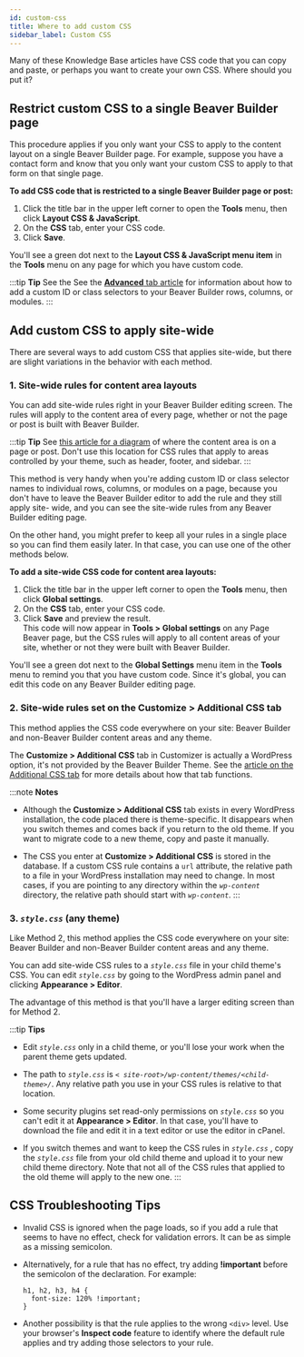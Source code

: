 ```yaml
---
id: custom-css
title: Where to add custom CSS
sidebar_label: Custom CSS
---
```


Many of these Knowledge Base articles have CSS code that you can copy and
paste, or perhaps you want to create your own CSS. Where should you put it?

## Restrict custom CSS to a single Beaver Builder page

This procedure applies if you only want your CSS to apply to the content
layout on a single Beaver Builder page. For example, suppose you have a
contact form and know that you only want your custom CSS to apply to that form
on that single page.

**To add CSS code that is restricted to a single Beaver Builder page or
post:**

  1. Click the title bar in the upper left corner to open the **Tools** menu, then click **Layout CSS & JavaScript**.
  2. On the **CSS** tab, enter your CSS code.
  3. Click **Save**.

You'll see a green dot next to the **Layout CSS & JavaScript menu item** in
the **Tools** menu on any page for which you have custom code.

:::tip **Tip**
See the See the [**Advanced** tab article](/beaver-builder/layouts/advanced-tab-rows-columns-modules.md#html-element-section) for information about how to add a custom ID or class selectors
to your Beaver Builder rows, columns, or modules.
:::

## Add custom CSS to apply site-wide

There are several ways to add custom CSS that applies site-wide, but there are
slight variations in the behavior with each method.

### 1. Site-wide rules for content area layouts

You can add site-wide rules right in your Beaver Builder editing screen. The
rules will apply to the content area of every page, whether or not the page or
post is built with Beaver Builder.

:::tip **Tip**
See [this article for a diagram](/beaver-builder/getting-started/what-can-i-do-with-beaver-builder.md/#plugin-vs-theme-vs-beaver-themer) of where the content area is on a page or post. Don't use this location for CSS rules that apply to areas controlled by your theme, such as header, footer, and sidebar.
:::

This method is very handy when you're adding custom ID or class selector names
to individual rows, columns, or modules on a page, because you don't have to
leave the Beaver Builder editor to add the rule and they still apply site-
wide, and you can see the site-wide rules from any Beaver Builder editing
page.

On the other hand, you might prefer to keep all your rules in a single place
so you can find them easily later. In that case, you can use one of the other
methods below.

**To add a site-wide CSS code for content area layouts:**

1. Click the title bar in the upper left corner to open the **Tools** menu, then click **Global settings**.
2. On the **CSS** tab, enter your CSS code.
3. Click **Save** and preview the result.  
This code will now appear in **Tools > Global settings** on any Page Beaver
page, but the CSS rules will apply to all content areas of your site, whether
or not they were built with Beaver Builder.

You'll see a green dot next to the **Global Settings** menu item in the
**Tools** menu to remind you that you have custom code. Since it's global,
you can edit this code on any Beaver Builder editing page.

### 2. Site-wide rules set on the Customize > Additional CSS tab

This method applies the CSS code everywhere on your site: Beaver Builder and
non-Beaver Builder content areas and any theme.

The **Customize > Additional CSS** tab in Customizer is actually a WordPress
option, it's not provided by the Beaver Builder Theme. See the [article on the Additional CSS tab](/bb-theme/customizer-settings/additional-css.md) for more details about how that tab functions.

:::note **Notes**
* Although the **Customize > Additional CSS** tab exists in every WordPress installation, the code placed there is theme-specific. It disappears when you switch themes and comes back if you return to the old theme. If you want to migrate code to a new theme, copy and paste it manually.

* The CSS you enter at **Customize > Additional CSS** is stored in the database. If a custom CSS rule contains a `url` attribute, the relative path to a file in your WordPress installation may need to change. In most cases, if you are pointing to any directory within the *`wp-content`* directory, the relative path should start with *`wp-content`*.
:::

### 3. *`style.css`* (any theme)

Like Method 2, this method applies the CSS code everywhere on your site:
Beaver Builder and non-Beaver Builder content areas and any theme.

You can add site-wide CSS rules to a *`style.css`* file in your child theme's
CSS. You can edit *`style.css`* by going to the WordPress admin panel and
clicking **Appearance > Editor**.

The advantage of this method is that you'll have a larger editing screen than
for Method 2.

:::tip **Tips**
* Edit *`style.css`* only in a child theme, or you'll lose your work when the parent theme gets updated.

* The path to *`style.css`* is *`< site-root>/wp-content/themes/<child-theme>/`*. Any relative path you use in your CSS rules is relative to that location.

* Some security plugins set read-only permissions on *`style.css`* so you can't edit it at **Appearance > Editor**. In that case, you'll have to download the file and edit it in a text editor or use the editor in cPanel.

* If you switch themes and want to keep the CSS rules in *`style.css`* , copy the *`style.css`* file from your old child theme and upload it to your new child theme directory. Note that not all of the CSS rules that applied to the old theme will apply to the new one.
:::

## CSS Troubleshooting Tips

* Invalid CSS is ignored when the page loads, so if you add a rule that seems to have no effect, check for validation errors. It can be as simple as a missing semicolon.
* Alternatively, for a rule that has no effect, try adding **!important** before the semicolon of the declaration. For example:

  ```markup    
  h1, h2, h3, h4 {
    font-size: 120% !important;
  }
  ```

* Another possibility is that the rule applies to the wrong `<div>` level. Use your browser's **Inspect code** feature to identify where the default rule applies and try adding those selectors to your rule.
